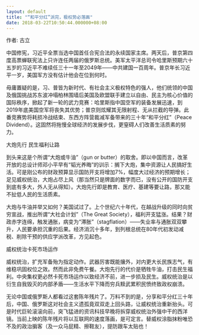 ```yaml
---
layout: default
title: "“和平分红”派完，极权势必落画"
date: 2018-03-22T10:50:44.000000+08:00
---
```


作者: 古立

中国修宪，习近平全票当选中国首任合宪合法的永续国家主席。两天后，普京第四度高票蝉联宪法上只许连任两届的俄罗斯总统。美军太平洋总司令哈里斯预期六十五岁的习近平不难续任三十一年至2049年——中共建国一百周年。普京年长习近平一岁，美国军方没有估计他会在位到何时。

毋庸置疑的是，习、普皆为新时代、有社会主义极权特色的强人，他们统领的中国及俄国挑战苏东波冲塌柏林围墙后美国及欧盟联手建立以自由、民主为核心价值的国际秩序，掀起了新一轮的武力竞赛：哈里斯指中国空军的装备发展迅速，到2019年底美国空军将丧失其优势；普京则炫耀其无限射程、无从拦截的导弹。此番竞赛势将耗损冷战结束、东西方阵营裁减军备带来的三十年“和平分红”（Peace Dividend）。这固然将拖慢全球经济的发展步伐，更窒碍人们改善生活质素的努力。

大炮先行  民生福利让路

到头来这是个所谓“大炮或牛油”（gun or butter）的取舍。即以中国而言，改革开放的总设计师邓小平早有“韬光养晦”的训示：搁下大炮，集中资源让人民搞好生活。可是刚公布的财政预算显示国防开支将增加7%，幅度大过经济的预期增长；足见威权统治，大炮占尽上风（那当然只是牌面的数字而已，没有公开的国防开支到底有多大，外人无从得知）。大炮先行即是教育、医疗、基建等要让路，那又能不扯低人民的生活质素。

大炮与牛油并举又如何？美国试过了。上个世纪六十年代，在越战升级的同时向贫穷宣战，推出所谓“大社会计划”（The Great Society），福利开支猛涨。结果？财政赤字连绵，触发通胀，病变为“滞胀”（stagflation）——失业率与通胀双双攀升，人民要承担沉重的后果。经济消沉十多年，到列根总统在80年代初发动减税、削除干预的供应学派改革，方见起色。

威权统治卡死市场运作

威权统治，扩充军备殆为指定动作。武器厉害既能攘外，对内更大长民族志气，有维稳巩固权位之效。然而此非免费午餐。大炮先行的代价是牺牲牛油，打击民生福利。中央集权更必然卡死市场运作以致经济不前，进一步损及民生。威权统治是以衍生自我毁灭的内部矛盾——生活水平下降而穷兵黩武累积民愤终致政权崩溃。

无论中国或俄罗斯人都看过这套陈年残片了。万料不到的是，分享和平分红三十年后，中国、俄罗斯这对社会主义遗孤竟双双走上回头路，让威权统治重新抬头。可是时代巨轮滚滚向前，突飞猛进的资讯科技早晚将拆穿威权统治外强中干的西洋镜。当前上映的陈年残片将以互联网的速度落画，是可定言。替威权涂脂抹粉唯恐不及的政治掮客（及一众马屁精、擦鞋友），提防跟车太贴也！

